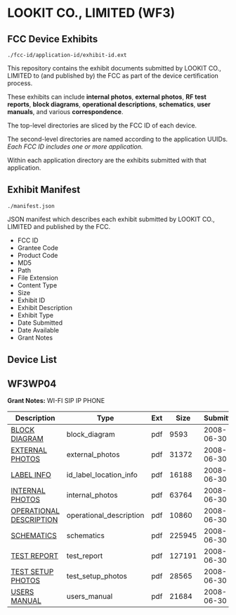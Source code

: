 # LOOKIT CO., LIMITED (WF3)
## FCC Device Exhibits

```
./fcc-id/application-id/exhibit-id.ext
```

This repository contains the exhibit documents submitted by LOOKIT CO., LIMITED to (and published by) the FCC as part of the device certification process.

These exhibits can include **internal photos**, **external photos**, **RF test reports**, **block diagrams**, **operational descriptions**, **schematics**, **user manuals**, and various **correspondence**.

The top-level directories are sliced by the FCC ID of each device.

The second-level directories are named according to the application UUIDs. *Each FCC ID includes one or more application.*

Within each application directory are the exhibits submitted with that application. 

## Exhibit Manifest

```
./manifest.json
```

JSON manifest which describes each exhibit submitted by LOOKIT CO., LIMITED and published by the FCC.

- FCC ID
- Grantee Code
- Product Code
- MD5
- Path
- File Extension
- Content Type
- Size
- Exhibit ID
- Exhibit Description
- Exhibit Type
- Date Submitted
- Date Available
- Grant Notes

## Device List
## WF3WP04
**Grant Notes:** WI-FI SIP IP PHONE

| Description | Type | Ext | Size | Submitted | Available |
| ----------- | ---- | --- | ---- | --------- | --------- |
| [BLOCK DIAGRAM](WF3WP04/0566ebfeb6d9d7a8fbc3b662edbd70a4/962775.pdf) | block_diagram | pdf | 9593 | 2008-06-30 | 2008-06-30 |
| [EXTERNAL PHOTOS](WF3WP04/0566ebfeb6d9d7a8fbc3b662edbd70a4/962777.pdf) | external_photos | pdf | 31372 | 2008-06-30 | 2008-06-30 |
| [LABEL INFO](WF3WP04/0566ebfeb6d9d7a8fbc3b662edbd70a4/962778.pdf) | id_label_location_info | pdf | 16188 | 2008-06-30 | 2008-06-30 |
| [INTERNAL PHOTOS](WF3WP04/0566ebfeb6d9d7a8fbc3b662edbd70a4/962780.pdf) | internal_photos | pdf | 63764 | 2008-06-30 | 2008-06-30 |
| [OPERATIONAL DESCRIPTION](WF3WP04/0566ebfeb6d9d7a8fbc3b662edbd70a4/962776.pdf) | operational_description | pdf | 10860 | 2008-06-30 | 2008-06-30 |
| [SCHEMATICS](WF3WP04/0566ebfeb6d9d7a8fbc3b662edbd70a4/962782.pdf) | schematics | pdf | 225945 | 2008-06-30 | 2008-06-30 |
| [TEST REPORT](WF3WP04/0566ebfeb6d9d7a8fbc3b662edbd70a4/962779.pdf) | test_report | pdf | 127191 | 2008-06-30 | 2008-06-30 |
| [TEST SETUP PHOTOS](WF3WP04/0566ebfeb6d9d7a8fbc3b662edbd70a4/962783.pdf) | test_setup_photos | pdf | 28565 | 2008-06-30 | 2008-06-30 |
| [USERS MANUAL](WF3WP04/0566ebfeb6d9d7a8fbc3b662edbd70a4/962781.pdf) | users_manual | pdf | 21684 | 2008-06-30 | 2008-06-30 |
